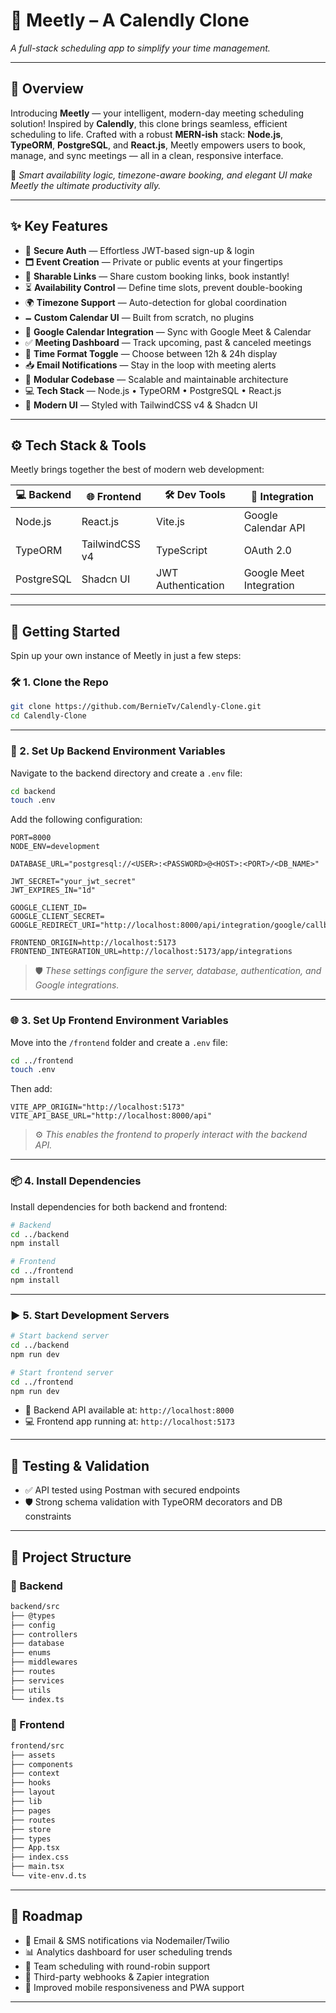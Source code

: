 # 🌟 **Meetly – A Calendly Clone**

_A full-stack scheduling app to simplify your time management._

---

## 🧭 **Overview**

Introducing **Meetly** — your intelligent, modern-day meeting scheduling solution! Inspired by **Calendly**, this clone brings seamless, efficient scheduling to life. Crafted with a robust **MERN-ish** stack: **Node.js**, **TypeORM**, **PostgreSQL**, and **React.js**, Meetly empowers users to book, manage, and sync meetings — all in a clean, responsive interface.

🧠 _Smart availability logic, timezone-aware booking, and elegant UI make Meetly the ultimate productivity ally._

---

## ✨ **Key Features**

- 🔐 **Secure Auth** — Effortless JWT-based sign-up & login
- 🗖️ **Event Creation** — Private or public events at your fingertips
- 🔗 **Sharable Links** — Share custom booking links, book instantly!
- ⏳ **Availability Control** — Define time slots, prevent double-booking
- 🌍 **Timezone Support** — Auto-detection for global coordination
- 🗕️ **Custom Calendar UI** — Built from scratch, no plugins
- 🔄 **Google Calendar Integration** — Sync with Google Meet & Calendar
- ✅ **Meeting Dashboard** — Track upcoming, past & canceled meetings
- 🧐 **Time Format Toggle** — Choose between 12h & 24h display
- 📥 **Email Notifications** — Stay in the loop with meeting alerts
- 🧹 **Modular Codebase** — Scalable and maintainable architecture
- 💻 **Tech Stack** — Node.js • TypeORM • PostgreSQL • React.js
- 🎨 **Modern UI** — Styled with TailwindCSS v4 & Shadcn UI

---

## ⚙️ **Tech Stack & Tools**

Meetly brings together the best of modern web development:

| 💻 Backend | 🌐 Frontend    | 🛠️ Dev Tools       | 🔗 Integration          |
| ---------- | -------------- | ------------------ | ----------------------- |
| Node.js    | React.js       | Vite.js            | Google Calendar API     |
| TypeORM    | TailwindCSS v4 | TypeScript         | OAuth 2.0               |
| PostgreSQL | Shadcn UI      | JWT Authentication | Google Meet Integration |

---

## 🚀 **Getting Started**

Spin up your own instance of Meetly in just a few steps:

### 🛠️ 1. Clone the Repo

```bash
git clone https://github.com/BernieTv/Calendly-Clone.git
cd Calendly-Clone
```

---

### 🔐 2. Set Up Backend Environment Variables

Navigate to the backend directory and create a `.env` file:

```bash
cd backend
touch .env
```

Add the following configuration:

```env
PORT=8000
NODE_ENV=development

DATABASE_URL="postgresql://<USER>:<PASSWORD>@<HOST>:<PORT>/<DB_NAME>"

JWT_SECRET="your_jwt_secret"
JWT_EXPIRES_IN="1d"

GOOGLE_CLIENT_ID=
GOOGLE_CLIENT_SECRET=
GOOGLE_REDIRECT_URI="http://localhost:8000/api/integration/google/callback"

FRONTEND_ORIGIN=http://localhost:5173
FRONTEND_INTEGRATION_URL=http://localhost:5173/app/integrations
```

> 🛡️ _These settings configure the server, database, authentication, and Google integrations._

---

### 🌐 3. Set Up Frontend Environment Variables

Move into the `/frontend` folder and create a `.env` file:

```bash
cd ../frontend
touch .env
```

Then add:

```env
VITE_APP_ORIGIN="http://localhost:5173"
VITE_API_BASE_URL="http://localhost:8000/api"
```

> ⚙️ _This enables the frontend to properly interact with the backend API._

---

### 📦 4. Install Dependencies

Install dependencies for both backend and frontend:

```bash
# Backend
cd ../backend
npm install

# Frontend
cd ../frontend
npm install
```

---

### ▶️ 5. Start Development Servers

```bash
# Start backend server
cd ../backend
npm run dev

# Start frontend server
cd ../frontend
npm run dev
```

- 🎯 Backend API available at: `http://localhost:8000`
- 💻 Frontend app running at: `http://localhost:5173`

---

## 🧪 **Testing & Validation**

- ✅ API tested using Postman with secured endpoints
- 🛡️ Strong schema validation with TypeORM decorators and DB constraints

---

## 🧹 **Project Structure**

### 🔹 Backend

```bash
backend/src
├── @types
├── config
├── controllers
├── database
├── enums
├── middlewares
├── routes
├── services
├── utils
└── index.ts
```

### 🔹 Frontend

```bash
frontend/src
├── assets
├── components
├── context
├── hooks
├── layout
├── lib
├── pages
├── routes
├── store
├── types
├── App.tsx
├── index.css
├── main.tsx
└── vite-env.d.ts
```

---

## 📌 **Roadmap**

- 🔔 Email & SMS notifications via Nodemailer/Twilio
- 📊 Analytics dashboard for user scheduling trends
- 👥 Team scheduling with round-robin support
- 🧹 Third-party webhooks & Zapier integration
- 📱 Improved mobile responsiveness and PWA support

---

